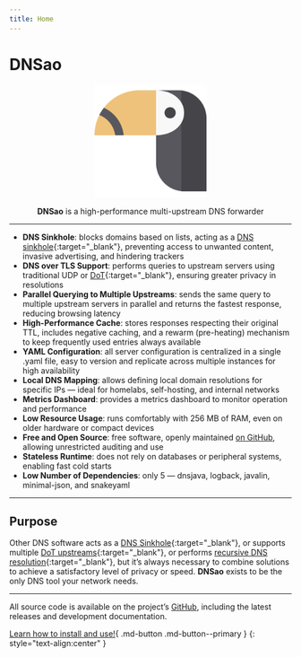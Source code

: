 ```yaml
---
title: Home
---
```


# DNSao

<p align="center">
  <img src="assets/logo.svg" alt="DNSao Logo" width="200">
</p>
<p align="center">
<strong>DNSao</strong> is a high-performance multi-upstream DNS forwarder
</p>

---
- **DNS Sinkhole**: blocks domains based on lists, acting as a [DNS sinkhole](https://en.wikipedia.org/wiki/DNS_sinkhole){:target="_blank"}, preventing access to unwanted content, invasive advertising, and hindering trackers
- **DNS over TLS Support**: performs queries to upstream servers using traditional UDP or [DoT](https://en.wikipedia.org/wiki/DNS_over_TLS){:target="_blank"}, ensuring greater privacy in resolutions
- **Parallel Querying to Multiple Upstreams**: sends the same query to multiple upstream servers in parallel and returns the fastest response, reducing browsing latency
- **High-Performance Cache**: stores responses respecting their original TTL, includes negative caching, and a rewarm (pre-heating) mechanism to keep frequently used entries always available
- **YAML Configuration**: all server configuration is centralized in a single .yaml file, easy to version and replicate across multiple instances for high availability
- **Local DNS Mapping**: allows defining local domain resolutions for specific IPs — ideal for homelabs, self-hosting, and internal networks
- **Metrics Dashboard**: provides a metrics dashboard to monitor operation and performance
- **Low Resource Usage**: runs comfortably with 256 MB of RAM, even on older hardware or compact devices
- **Free and Open Source**: free software, openly maintained [on GitHub](https://github.com/vitallan/dnsao), allowing unrestricted auditing and use
- **Stateless Runtime**: does not rely on databases or peripheral systems, enabling fast cold starts
- **Low Number of Dependencies**: only 5 — dnsjava, logback, javalin, minimal-json, and snakeyaml

---

## Purpose

Other DNS software acts as a [DNS Sinkhole](https://docs.pi-hole.net/){:target="_blank"}, or supports multiple [DoT upstreams](https://github.com/getdnsapi/stubby){:target="_blank"}, or performs [recursive DNS resolution](https://nlnetlabs.nl/projects/unbound/about/){:target="_blank"}, but it’s always necessary to combine solutions to achieve a satisfactory level of privacy or speed. **DNSao** exists to be the only DNS tool your network needs.

---

All source code is available on the project’s [GitHub](https://github.com/vitallan/dnsao), including the latest releases and development documentation.

[Learn how to install and use!](installation.md){ .md-button .md-button--primary }
{: style="text-align:center" }

<div style="margin-bottom: 60px;"></div>
